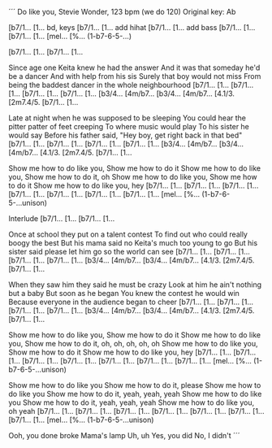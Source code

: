 ´´´
Do like you, Stevie Wonder, 123 bpm (we do 120)
Original key: Ab

[b7/1... [1... bd, keys
[b7/1... [1... add hihat
[b7/1... [1... add bass
[b7/1... [1...
[b7/1... [1...
[mel...  [%... (1-b7-6-5-...)

[b7/1... [1... [b7/1... [1...

Since age one Keita knew he had the answer
And it was that someday he'd be a dancer
And with help from his sis
Surely that boy would not miss
From being the baddest dancer in the whole neighbourhood
[b7/1... [1... [b7/1... [1...
[b7/1... [1... [b7/1... [1...
[b3/4... [4m/b7... [b3/4... [4m/b7...
[4.1/3.  [2m7.4/5. [b7/1... [1... 

Late at night when he was supposed to be sleeping
You could hear the pitter patter of feet creeping
To where music would play
To his sister he would say
Before his father said, "Hey boy, get right back in that bed"
[b7/1... [1... [b7/1... [1...
[b7/1... [1... [b7/1... [1...
[b3/4... [4m/b7... [b3/4... [4m/b7...
[4.1/3.  [2m7.4/5. [b7/1... [1... 

Show me how to do like you, Show me how to do it
Show me how to do like you, Show me how to do it, oh
Show me how to do like you, Show me how to do it
Show me how to do like you, hey
[b7/1... [1... [b7/1... [1...
[b7/1... [1... [b7/1... [1...
[b7/1... [1... [b7/1... [1...
[b7/1... [1... [mel...  [%... (1-b7-6-5-...unison)

Interlude
[b7/1... [1... [b7/1... [1...

Once at school they put on a talent contest
To find out who could really boogy the best
But his mama said no
Keita's much too young to go
But his sister said please let him go so the world can see
[b7/1... [1... [b7/1... [1...
[b7/1... [1... [b7/1... [1...
[b3/4... [4m/b7... [b3/4... [4m/b7...
[4.1/3.  [2m7.4/5. [b7/1... [1... 

When they saw him they said he must be crazy
Look at him he ain't nothing but a baby
But soon as he began
You knew the contest he would win
Because everyone in the audience began to cheer
[b7/1... [1... [b7/1... [1...
[b7/1... [1... [b7/1... [1...
[b3/4... [4m/b7... [b3/4... [4m/b7...
[4.1/3.  [2m7.4/5. [b7/1... [1... 

Show me how to do like you, Show me how to do it
Show me how to do like you, Show me how to do it, oh, oh, oh, oh, oh
Show me how to do like you, Show me how to do it
Show me how to do like you, hey
[b7/1... [1... [b7/1... [1...
[b7/1... [1... [b7/1... [1...
[b7/1... [1... [b7/1... [1...
[b7/1... [1... [mel...  [%... (1-b7-6-5-...unison)

Show me how to do like you
Show me how to do it, please
Show me how to do like you
Show me how to do it, yeah, yeah, yeah
Show me how to do like you
Show me how to do it, yeah, yeah, yeah
Show me how to do like you, oh yeah
[b7/1... [1... [b7/1... [1...
[b7/1... [1... [b7/1... [1...
[b7/1... [1... [b7/1... [1...
[b7/1... [1... [mel...  [%... (1-b7-6-5-...unison)

Ooh, you done broke Mama's lamp
Uh, uh
Yes, you did
No, I didn't
´´´